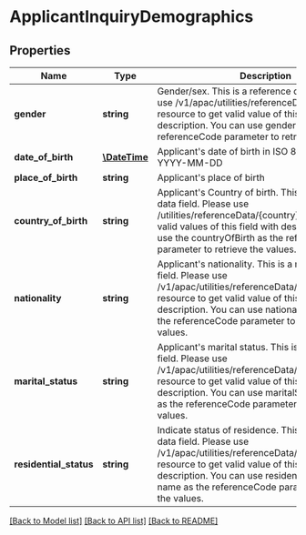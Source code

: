 # ApplicantInquiryDemographics

## Properties
Name | Type | Description | Notes
------------ | ------------- | ------------- | -------------
**gender** | **string** | Gender/sex. This is a reference data field. Please use /v1/apac/utilities/referenceData/{gender} resource to get valid value of this field with description. You can use gender field name as the referenceCode parameter to retrieve the values. | [optional] 
**date_of_birth** | [**\DateTime**](\DateTime.md) | Applicant&#x27;s date of birth in  ISO 8601 date format YYYY-MM-DD | [optional] 
**place_of_birth** | **string** | Applicant&#x27;s place of birth | [optional] 
**country_of_birth** | **string** | Applicant&#x27;s Country of birth. This is a reference data field. Please use /utilities/referenceData/{country} resource to get valid values of this field with descriptions. You can use the countryOfBirth as the referenceCode parameter to retrieve the values. | [optional] 
**nationality** | **string** | Applicant&#x27;s nationality. This is a reference data field. Please use /v1/apac/utilities/referenceData/{country} resource to get valid value of this field with description. You can use nationality field name as the referenceCode parameter to retrieve the values. | [optional] 
**marital_status** | **string** | Applicant&#x27;s marital status. This is a reference data field. Please use /v1/apac/utilities/referenceData/{maritalStatus} resource to get valid value of this field with description. You can use maritalStatus field name as the referenceCode parameter to retrieve the values. | [optional] 
**residential_status** | **string** | Indicate status of residence. This is a reference data field. Please use /v1/apac/utilities/referenceData/{residenceStatus} resource to get valid value of this field with description. You can use residenceStatus field name as the referenceCode parameter to retrieve the values. | [optional] 

[[Back to Model list]](../../README.md#documentation-for-models) [[Back to API list]](../../README.md#documentation-for-api-endpoints) [[Back to README]](../../README.md)

